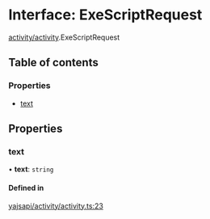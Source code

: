# Interface: ExeScriptRequest

[activity/activity](../modules/activity_activity.md).ExeScriptRequest

## Table of contents

### Properties

- [text](activity_activity.ExeScriptRequest.md#text)

## Properties

### text

• **text**: `string`

#### Defined in

[yajsapi/activity/activity.ts:23](https://github.com/golemfactory/yajsapi/blob/dec68b9/yajsapi/activity/activity.ts#L23)
